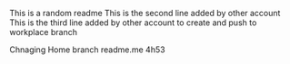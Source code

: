 This is a random readme
This is the second line added by other account
This is the third line added by other account to create and push to workplace branch

Chnaging Home branch readme.me
4h53